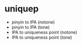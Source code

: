 # uniquep

- pinyin to IPA (notone)
- pinyin to IPA (tone)
- IPA to uniqueness point (notone)
- IPA to uniqueness point (tone)